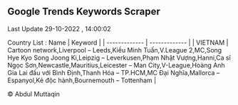

## Google Trends Keywords Scraper 
 
Last Update 29-10-2022 , 14:00:02

Country List :
 Name  | Keyword |
| ------------- | ------------- |
| VIETNAM | Cartoon network,Liverpool – Leeds,Kiều Minh Tuấn,V.League 2,MC,Song Hye Kyo Song Joong Ki,Leipzig – Leverkusen,Phạm Nhật Vượng,Hanni,Ca sĩ Ngọc Sơn,Newcastle,Mauritius,Leicester – Man City,V-League,Hoàng Anh Gia Lai đấu với Bình Định,Thanh Hóa – TP.HCM,MC Đại Nghĩa,Mallorca – Espanyol,Kẻ độc hành,Bournemouth – Tottenham |



© Abdul Muttaqin 
